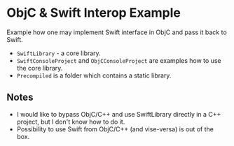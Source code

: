 # ObjC & Swift Interop Example

Example how one may implement Swift interface in ObjC and pass it back to Swift.

* `SwiftLibrary` - a core library.
* `SwiftConsoleProject` and `ObjCConsoleProject` are examples how to use the core library.
* `Precompiled` is a folder which contains a static library.

## Notes

- I would like to bypass ObjC/C++ and use SwiftLibrary directly in a C++ project, but I don't know how to do it.
- Possibility to use Swift from ObjC/C++ (and vise-versa) is out of the box.
